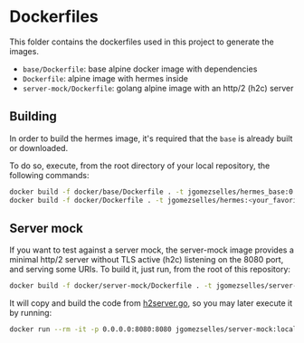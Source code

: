 # Dockerfiles

This folder contains the dockerfiles used in this project to generate the images.

* `base/Dockerfile`: base alpine docker image with dependencies
* `Dockerfile`: alpine image with hermes inside
* `server-mock/Dockerfile`: golang alpine image with an http/2 (h2c) server

## Building

In order to build the hermes image, it's required that the `base` is already built or downloaded.

To do so, execute, from the root directory of your local repository, the
following commands:

```bash
docker build -f docker/base/Dockerfile . -t jgomezselles/hermes_base:0.0.2 # You may want to skip this one, and just pull it!
docker build -f docker/Dockerfile . -t jgomezselles/hermes:<your_favorite_tag>
```

## Server mock

If you want to test against a server mock, the server-mock image provides a minimal http/2 server
without TLS active (h2c) listening on the 8080 port, and serving some URIs.
To build it, just run, from the root of this
repository:

```bash
docker build -f docker/server-mock/Dockerfile . -t jgomezselles/server-mock:local
```

It will copy and build the code from [h2server.go](../ft/h2server.go), so you may later execute it
by running:

```bash
docker run --rm -it -p 0.0.0.0:8080:8080 jgomezselles/server-mock:local
```